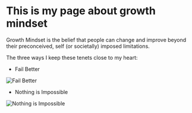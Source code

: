 # This is my page about growth mindset

Growth Mindset is the belief that people can change and improve beyond their preconceived, self (or societally) imposed limitations.

The three ways I keep these tenets close to my heart:

* Fail Better 

![Fail Better](https://www.goethe.de/resources/files/jpg930/14174693406_9fd1e3e60f_o-formatkey-jpg-w320m.jpg)

* Nothing is Impossible

![Nothing is Impossible](https://www.google.com/search?q=nothing+is+impossible+shia&tbm=isch&ved=2ahUKEwj887repenrAhUFI30KHRZPA90Q2-cCegQIABAA&oq=nothing+is+impossible+shia&gs_lcp=CgNpbWcQAzICCAAyAggAMgIIADoECAAQQzoHCAAQsQMQQzoGCAAQCBAeOgQIABAeOgQIABAYUJASWOUVYP4XaABwAHgAgAH2AYgBrQeSAQUwLjMuMpgBAKABAaoBC2d3cy13aXotaW1nwAEB&sclient=img&ei=8rhfX_yyEIXG9AOWno3oDQ&bih=977&biw=1709&gl=us#imgrc=khyYxSX-tf-b2M)
